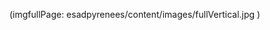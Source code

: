 <!-- (imgfullSpread: esadpyrenees/content/images/fullHorizontal-1.jpg ) -->

(imgfullPage: esadpyrenees/content/images/fullVertical.jpg )